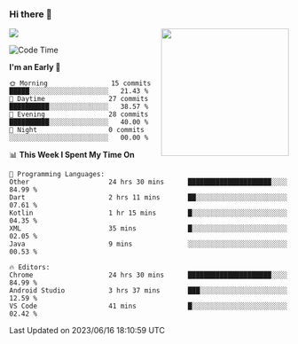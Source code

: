 ### Hi there 👋

![](https://metrics.lecoq.io/itaowu?template=classic&config.timezone=Asia%2FShanghai)
<img align='right' src="https://media.giphy.com/media/M9gbBd9nbDrOTu1Mqx/giphy.gif" width="230">

<!--START_SECTION:waka-->
![Code Time](http://img.shields.io/badge/Code%20Time-86%20hrs%2019%20mins-blue)

**I'm an Early 🐤** 

```text
🌞 Morning                15 commits          █████░░░░░░░░░░░░░░░░░░░░   21.43 % 
🌆 Daytime                27 commits          ██████████░░░░░░░░░░░░░░░   38.57 % 
🌃 Evening                28 commits          ██████████░░░░░░░░░░░░░░░   40.00 % 
🌙 Night                  0 commits           ░░░░░░░░░░░░░░░░░░░░░░░░░   00.00 % 
```


📊 **This Week I Spent My Time On** 

```text
💬 Programming Languages: 
Other                    24 hrs 30 mins      █████████████████████░░░░   84.99 % 
Dart                     2 hrs 11 mins       ██░░░░░░░░░░░░░░░░░░░░░░░   07.61 % 
Kotlin                   1 hr 15 mins        █░░░░░░░░░░░░░░░░░░░░░░░░   04.35 % 
XML                      35 mins             █░░░░░░░░░░░░░░░░░░░░░░░░   02.05 % 
Java                     9 mins              ░░░░░░░░░░░░░░░░░░░░░░░░░   00.53 % 

🔥 Editors: 
Chrome                   24 hrs 30 mins      █████████████████████░░░░   84.99 % 
Android Studio           3 hrs 37 mins       ███░░░░░░░░░░░░░░░░░░░░░░   12.59 % 
VS Code                  41 mins             █░░░░░░░░░░░░░░░░░░░░░░░░   02.42 % 
```


 Last Updated on 2023/06/16 18:10:59 UTC
<!--END_SECTION:waka-->

<!--
**itaowu/itaowu** is a ✨ _special_ ✨ repository because its `README.md` (this file) appears on your GitHub profile.

Here are some ideas to get you started:

- 🔭 I’m currently working on ...
- 🌱 I’m currently learning ...
- 👯 I’m looking to collaborate on ...
- 🤔 I’m looking for help with ...
- 💬 Ask me about ...
- 📫 How to reach me: ...
- 😄 Pronouns: ...
- ⚡ Fun fact: ...
-->
